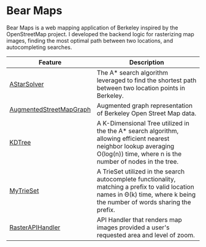 # Bear Maps

Bear Maps is a web mapping application of Berkeley inspired by the OpenStreetMap project. I developed the backend logic for rasterizing map images, finding the most optimal path between two locations, and autocompleting searches.


Feature | Description
------- | -------
[AStarSolver](https://github.com/denny-dang/bear-maps/blob/master/bearmaps/utils/graph/AStarSolver.java) | The A* search algorithm leveraged to find the shortest path between two location points in Berkeley.
[AugmentedStreetMapGraph](https://github.com/denny-dang/bear-maps/blob/master/bearmaps/AugmentedStreetMapGraph.java) | Augmented graph representation of Berkeley Open Street Map data.
[KDTree](https://github.com/denny-dang/bear-maps/blob/master/bearmaps/utils/ps/KDTree.java) | A K-Dimensional Tree utilized in the the A* search algorithm, allowing efficient nearest neighbor lookup averaging O(log(n)) time, where n is the number of nodes in the tree.
[MyTrieSet](https://github.com/denny-dang/bear-maps/blob/master/bearmaps/utils/ps/MyTrieSet.java) | A TrieSet utilized in the search autocomplete functionality, matching a prefix to valid location names in Θ(k) time, where k being the number of words sharing the prefix.
[RasterAPIHandler](https://github.com/denny-dang/bear-maps/blob/master/bearmaps/server/handler/impl/RasterAPIHandler.java) | API Handler that renders map images provided a user's requested area and level of zoom.
